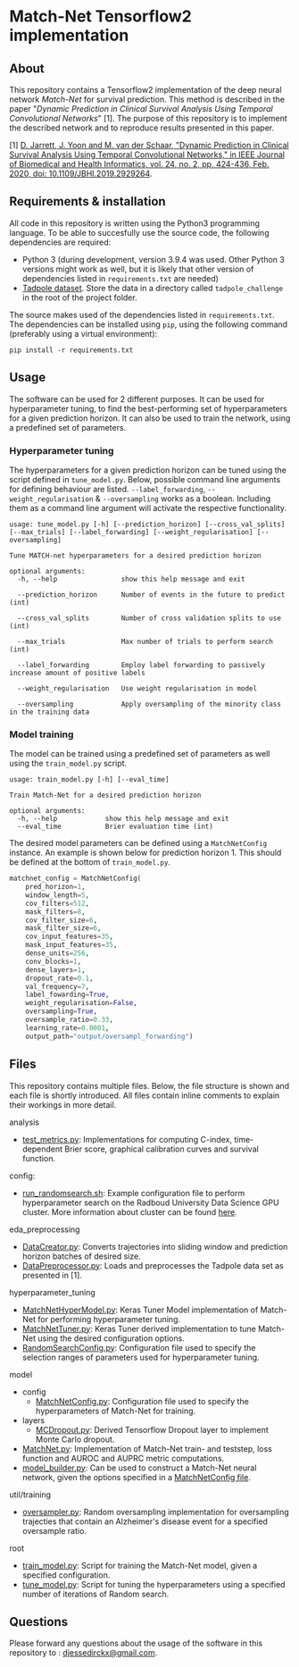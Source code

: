 # Match-Net Tensorflow2 implementation

## About
This repository contains a Tensorflow2 implementation of the deep neural network *Match-Net* for survival prediction. This method is described in the paper "*Dynamic Prediction in Clinical Survival Analysis Using Temporal Convolutional Networks*" [1]. The purpose of this repository is to implement the described network and to reproduce results presented in this paper.

[1] [D. Jarrett, J. Yoon and M. van der Schaar, "Dynamic Prediction in Clinical Survival Analysis Using Temporal Convolutional Networks," in IEEE Journal of Biomedical and Health Informatics, vol. 24, no. 2, pp. 424-436, Feb. 2020, doi: 10.1109/JBHI.2019.2929264](https://ieeexplore.ieee.org/abstract/document/8765241?casa_token=x4POn0uI8ngAAAAA:RBVJpEukjCDBpauUNJFpax_bndPbXmuWnx4E9QJ_Y3-vDaQ3S23j4aHVWZSo7Kwi51Eil-BB8D2nEr4).

## Requirements & installation
All code in this repository is written using the Python3 programming language. To be able to succesfully use the source code, the following dependencies are required:
- Python 3 (during development, version 3.9.4 was used. Other Python 3 versions might work as well, but it is likely that other version of dependencies listed in `requirements.txt` are needed)
- [Tadpole dataset](https://tadpole.grand-challenge.org/Data/). Store the data in a directory called `tadpole_challenge` in the root of the project folder.

The source makes used of the dependencies listed in `requirements.txt`. The dependencies can be installed using `pip`, using the following command (preferably using a virtual environment):
```
pip install -r requirements.txt
```

## Usage
The software can be used for 2 different purposes. It can be used for hyperparameter tuning, to find the best-performing set of hyperparameters for a given prediction horizon. It can also be used to train the network, using a predefined set of parameters.

### Hyperparameter tuning
The hyperparameters for a given prediction horizon can be tuned using the script defined in `tune_model.py`. Below, possible command line arguments for defining behaviour are listed. `--label_forwarding`, `--weight_regularisation` & `--oversampling` works as a boolean. Including them as a command line argument will activate the respective functionality.

```
usage: tune_model.py [-h] [--prediction_horizon] [--cross_val_splits] [--max_trials] [--label_forwarding] [--weight_regularisation] [--oversampling]

Tune MATCH-net hyperparameters for a desired prediction horizon

optional arguments:
  -h, --help                show this help message and exit

  --prediction_horizon      Number of events in the future to predict (int)
                            
  --cross_val_splits        Number of cross validation splits to use (int)
                            
  --max_trials              Max number of trials to perform search (int)
                            
  --label_forwarding        Employ label forwarding to passively increase amount of positive labels

  --weight_regularisation   Use weight regularisation in model
                            
  --oversampling            Apply oversampling of the minority class in the training data
```

### Model training
The model can be trained using a predefined set of parameters as well using the `train_model.py` script.

```
usage: train_model.py [-h] [--eval_time]

Train Match-Net for a desired prediction horizon

optional arguments:
  -h, --help            show this help message and exit
  --eval_time           Brier evaluation time (int)
```

The desired model parameters can be defined using a `MatchNetConfig` instance. An example is shown below for prediction horizon 1. This should be defined at the bottom of `train_model.py`.

```python
matchnet_config = MatchNetConfig(
    pred_horizon=1,
    window_length=5,
    cov_filters=512,
    mask_filters=8,
    cov_filter_size=6,
    mask_filter_size=6,
    cov_input_features=35,
    mask_input_features=35,
    dense_units=256,
    conv_blocks=1,
    dense_layers=1,
    dropout_rate=0.1,
    val_frequency=7,
    label_fowarding=True,
    weight_regularisation=False,
    oversampling=True,
    oversample_ratio=0.33,
    learning_rate=0.0001,
    output_path="output/oversampl_forwarding")
```

## Files
This repository contains multiple files. Below, the file structure is shown and each file is shortly introduced. All files contain inline comments to explain their workings in more detail.

analysis
- [test_metrics.py](analysis/test_metrics.py): Implementations for computing C-index, time-dependent Brier score, graphical calibration curves and survival function.

config:
- [run_randomsearch.sh](config/run_randomsearch.sh): Example configuration file to perform hyperparameter search on the Radboud University Data Science GPU cluster. More information about cluster can be found [here](https://wiki.cncz.science.ru.nl/Slurm).

eda_preprocessing
- [DataCreator.py](eda_preprocessing/DataCreator.py): Converts trajectories into sliding window and prediction horizon batches of desired size. 
- [DataPreprocessor.py](eda_preprocessing/DataPreprocessor.py): Loads and preprocesses the Tadpole data set as presented in [1].

hyperparameter_tuning
- [MatchNetHyperModel.py](hyperparameter_tuning/MatchNetHyperModel.py): Keras Tuner Model implementation of Match-Net for performing hyperparameter tuning.
- [MatchNetTuner.py](hyperparameter_tuning/MatchNetTuner.py): Keras Tuner derived implementation to tune Match-Net using the desired configuration options.
- [RandomSearchConfig.py](hyperparameter_tuning/RandomSearchConfig.py): Configuration file used to specify the selection ranges of parameters used for hyperparameter tuning.

model
- config
  - [MatchNetConfig.py](model/config/MatchNetConfig.py): Configuration file used to specify the hyperparameters of Match-Net for training.
- layers
  - [MCDropout.py](model/layers/MCDropout.py): Derived Tensorflow Dropout layer to implement Monte Carlo dropout. 
- [MatchNet.py](model/MatchNet.py): Implementation of Match-Net train- and teststep, loss function and AUROC and AUPRC metric computations.
- [model_builder.py](model/model_builder.py): Can be used to construct a Match-Net neural network, given the options specified in a [MatchNetConfig file](model/config/MatchNetConfig.py).

util/training
- [oversampler.py](util/training/oversampler.py): Random oversampling implementation for oversampling trajecties that contain an Alzheimer's disease event for a specified oversample ratio.

root
- [train_model.py](train_model.py): Script for training the Match-Net model, given a specified configuration.
- [tune_model.py](tune_model.py): Script for tuning the hyperparameters using a specified number of iterations of Random search.


## Questions
Please forward any questions about the usage of the software in this repository to : djessedirckx@gmail.com.